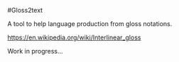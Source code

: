 #Gloss2text

A tool to help language production from gloss notations.

https://en.wikipedia.org/wiki/Interlinear_gloss

Work in progress...
